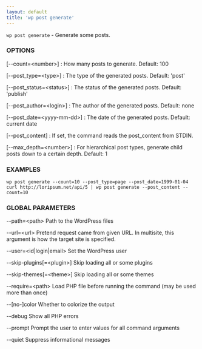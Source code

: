 ```yaml
---
layout: default
title: 'wp post generate'
---
```


`wp post generate` - Generate some posts.

### OPTIONS

[\--count=&lt;number&gt;]
: How many posts to generate. Default: 100

[\--post_type=&lt;type&gt;]
: The type of the generated posts. Default: 'post'

[\--post_status=&lt;status&gt;]
: The status of the generated posts. Default: 'publish'

[\--post_author=&lt;login&gt;]
: The author of the generated posts. Default: none

[\--post_date=&lt;yyyy-mm-dd&gt;]
: The date of the generated posts. Default: current date

[\--post_content]
: If set, the command reads the post_content from STDIN.

[\--max_depth=&lt;number&gt;]
: For hierarchical post types, generate child posts down to a certain depth. Default: 1

### EXAMPLES

    wp post generate --count=10 --post_type=page --post_date=1999-01-04
    curl http://loripsum.net/api/5 | wp post generate --post_content --count=10

### GLOBAL PARAMETERS

  \--path=&lt;path&gt;
      Path to the WordPress files

  \--url=&lt;url&gt;
      Pretend request came from given URL. In multisite, this argument is how the target site is specified.

  \--user=&lt;id|login|email&gt;
      Set the WordPress user

  \--skip-plugins[=&lt;plugin&gt;]
      Skip loading all or some plugins

  \--skip-themes[=&lt;theme&gt;]
      Skip loading all or some themes

  \--require=&lt;path&gt;
      Load PHP file before running the command (may be used more than once)

  \--[no-]color
      Whether to colorize the output

  \--debug
      Show all PHP errors

  \--prompt
      Prompt the user to enter values for all command arguments

  \--quiet
      Suppress informational messages



